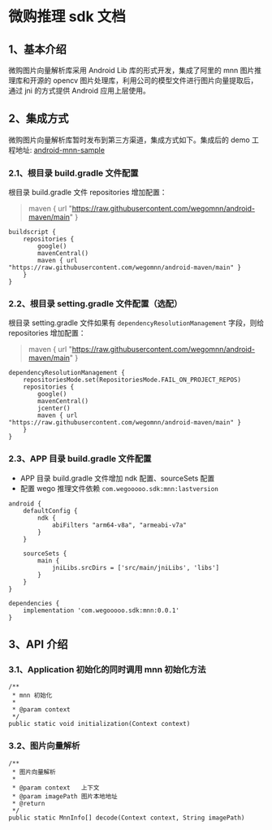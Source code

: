 # 微购推理 sdk 文档

## 1、基本介绍

微购图片向量解析库采用 Android Lib 库的形式开发，集成了阿里的 mnn 图片推理库和开源的 opencv 图片处理库，利用公司的模型文件进行图片向量提取后，通过 jni 的方式提供 Android 应用上层使用。


## 2、集成方式

微购图片向量解析库暂时发布到第三方渠道，集成方式如下。集成后的 demo 工程地址: [android-mnn-sample](https://github.com/wegomnn/android-mnn-sample)

### 2.1、根目录 build.gradle 文件配置

根目录 build.gradle 文件 repositories 增加配置：
> maven { url "https://raw.githubusercontent.com/wegomnn/android-maven/main" }

```
buildscript {
    repositories {
        google()
        mavenCentral()
        maven { url "https://raw.githubusercontent.com/wegomnn/android-maven/main" }
    }
}
```

### 2.2、根目录 setting.gradle 文件配置（选配）

根目录 setting.gradle 文件如果有 `dependencyResolutionManagement` 字段，则给 repositories 增加配置：
> maven { url "https://raw.githubusercontent.com/wegomnn/android-maven/main" }

```
dependencyResolutionManagement {
    repositoriesMode.set(RepositoriesMode.FAIL_ON_PROJECT_REPOS)
    repositories {
        google()
        mavenCentral()
        jcenter() 
        maven { url "https://raw.githubusercontent.com/wegomnn/android-maven/main" }
    }
}
```

### 2.3、APP 目录 build.gradle 文件配置

- APP 目录 build.gradle 文件增加 ndk 配置、sourceSets 配置
- 配置 wego 推理文件依赖 `com.wegooooo.sdk:mnn:lastversion`

```
android {
    defaultConfig {
        ndk {
            abiFilters "arm64-v8a", "armeabi-v7a"
        }
    }
    
    sourceSets {
        main {
            jniLibs.srcDirs = ['src/main/jniLibs', 'libs']
        }
    }
}

dependencies {
    implementation 'com.wegooooo.sdk:mnn:0.0.1'
}
```

## 3、API 介绍

### 3.1、Application 初始化的同时调用 mnn 初始化方法

```
/**
 * mnn 初始化
 *
 * @param context
 */
public static void initialization(Context context)
```

### 3.2、图片向量解析

```
/**
 * 图片向量解析
 *
 * @param context   上下文
 * @param imagePath 图片本地地址
 * @return
 */
public static MnnInfo[] decode(Context context, String imagePath)
```